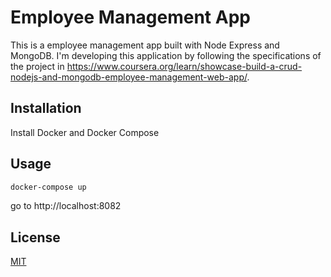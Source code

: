 # Employee Management App

This is a employee management app built with Node Express and MongoDB.
I'm developing this application by following the specifications of the project in https://www.coursera.org/learn/showcase-build-a-crud-nodejs-and-mongodb-employee-management-web-app/.


## Installation

Install Docker and Docker Compose

## Usage

```bash
docker-compose up
```

go to http://localhost:8082


## License
[MIT](https://choosealicense.com/licenses/mit/)
